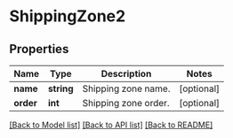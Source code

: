 # ShippingZone2

## Properties
Name | Type | Description | Notes
------------ | ------------- | ------------- | -------------
**name** | **string** | Shipping zone name. | [optional] 
**order** | **int** | Shipping zone order. | [optional] 

[[Back to Model list]](../../README.md#documentation-for-models) [[Back to API list]](../../README.md#documentation-for-api-endpoints) [[Back to README]](../../README.md)

